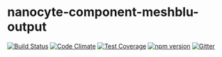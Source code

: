 # nanocyte-component-meshblu-output

[![Build Status](https://travis-ci.org/octoblu/nanocyte-component-meshblu-output.svg?branch=master)](https://travis-ci.org/octoblu/nanocyte-component-meshblu-output)
[![Code Climate](https://codeclimate.com/github/octoblu/nanocyte-component-meshblu-output/badges/gpa.svg)](https://codeclimate.com/github/octoblu/nanocyte-component-meshblu-output)
[![Test Coverage](https://codeclimate.com/github/octoblu/nanocyte-component-meshblu-output/badges/coverage.svg)](https://codeclimate.com/github/octoblu/nanocyte-component-meshblu-output)
[![npm version](https://badge.fury.io/js/nanocyte-component-meshblu-output.svg)](http://badge.fury.io/js/nanocyte-component-meshblu-output)
[![Gitter](https://badges.gitter.im/octoblu/help.svg)](https://gitter.im/octoblu/help)
